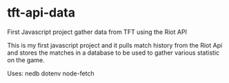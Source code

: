# tft-api-data
First Javascript project gather data from TFT using the Riot API

This is my first javascript project and it pulls match history from the Riot Api and stores the matches in a database to be used to gather various statistic on the game.

Uses:
nedb
dotenv
node-fetch
